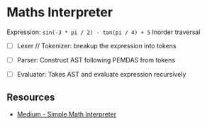 # Maths Interpreter

Expression: `sin(-3 * pi / 2) - tan(pi / 4) + 5`
Inorder traversal


- [ ] Lexer // Tokenizer: breakup the expression into tokens
- [ ] Parser: Construct AST following PEMDAS from tokens
- [ ] Evaluator: Takes AST and evaluate expression recursively


## Resources 

- [Medium - Simple Math Interpreter](https://medium.com/@lawsus/simple-math-interpreter-in-python-497b961d7713)
